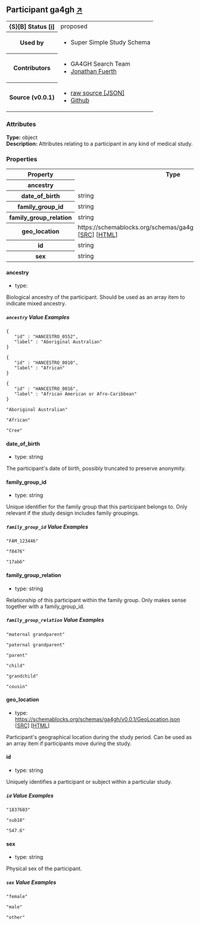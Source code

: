 
<div id="schema-header-title">
  <h2>Participant <span id="schema-header-title-project">ga4gh <a href="https://github.com/ga4gh-schemablocks/playground" target="_BLANK">&nearr;</a></span> </h2>
</div>

<table id="schema-header-table">
  <tr>
    <th>{S}[B] Status <a href="https://schemablocks.org/about/sb-status-levels.html">[i]</a></th>
    <td><div id="schema-header-status">proposed</div></td>
  </tr>

  <tr>
    <th>Used by</th>
    <td>
      <ul>
<li>Super Simple Study Schema</li>
      </ul>
    </td>
  </tr>

<!--more-->

  <tr>
    <th>Contributors</th>
    <td>
      <ul>
<li>GA4GH Search Team</li>
<li><a href="https://orcid.org/0000-0001-9135-2164">Jonathan Fuerth</a></li>
      </ul>
    </td>
  </tr>
  <tr>
    <th>Source (v0.0.1)</th>
    <td>
      <ul>
        <li><a href="current/Participant.json" target="_BLANK">raw source [JSON]</a></li>
        <li><a href="https://github.com/ga4gh-schemablocks/playground/blob/master/schemas/Participant.yaml" target="_BLANK">Github</a></li>
      </ul>
    </td>
  </tr>
</table>

<div id="schema-attributes-title">
  <h3>Attributes</h3>
</div>

  
__Type:__ object  
__Description:__ Attributes relating to a participant in any kind of medical study.

### Properties

<table id="schema-properties-table">
  <tr>
    <th>Property</th>
    <th>Type</th>
  </tr>
  <tr>
    <th>ancestry</th>
    <td></td>
  </tr>
  <tr>
    <th>date_of_birth</th>
    <td>string</td>
  </tr>
  <tr>
    <th>family_group_id</th>
    <td>string</td>
  </tr>
  <tr>
    <th>family_group_relation</th>
    <td>string</td>
  </tr>
  <tr>
    <th>geo_location</th>
    <td>https://schemablocks.org/schemas/ga4gh/v0.0.1/GeoLocation.json [<a href="https://schemablocks.org/schemas/ga4gh/v0.0.1/GeoLocation.json" target="_BLANK">SRC</a>] [<a href="https://schemablocks.org/schemas/ga4gh/GeoLocation.html" target="_BLANK">HTML</a>]</td>
  </tr>
  <tr>
    <th>id</th>
    <td>string</td>
  </tr>
  <tr>
    <th>sex</th>
    <td>string</td>
  </tr>

</table>


#### ancestry

* type: 

Biological ancestry of the participant. Should be used as an array item to indicate mixed ancestry.


##### `ancestry` Value Examples  

```
{
   "id" : "HANCESTRO_0552",
   "label" : "Aboriginal Australian"
}
```
```
{
   "id" : "HANCESTRO_0010",
   "label" : "African"
}
```
```
{
   "id" : "HANCESTRO_0016",
   "label" : "African American or Afro-Caribbean"
}
```
```
"Aboriginal Australian"
```
```
"African"
```
```
"Cree"
```

#### date_of_birth

* type: string

The participant's date of birth, possibly truncated to preserve anonymity.



#### family_group_id

* type: string

Unique identifier for the family group that this participant belongs to. Only relevant if the study design
includes family groupings.


##### `family_group_id` Value Examples  

```
"FAM_123446"
```
```
"f8476"
```
```
"17ab6"
```

#### family_group_relation

* type: string

Relationship of this participant within the family group. Only makes sense together with a family_group_id.


##### `family_group_relation` Value Examples  

```
"maternal grandparent"
```
```
"paternal grandparent"
```
```
"parent"
```
```
"child"
```
```
"grandchild"
```
```
"cousin"
```

#### geo_location

* type: https://schemablocks.org/schemas/ga4gh/v0.0.1/GeoLocation.json [<a href="https://schemablocks.org/schemas/ga4gh/v0.0.1/GeoLocation.json" target="_BLANK">SRC</a>] [<a href="https://schemablocks.org/schemas/ga4gh/GeoLocation.html" target="_BLANK">HTML</a>]

Participant's geographical location during the study period. Can be used as an array item if participants
move during the study.



#### id

* type: string

Uniquely identifies a participant or subject within a particular study.


##### `id` Value Examples  

```
"1837603"
```
```
"sub18"
```
```
"S47.6"
```

#### sex

* type: string

Physical sex of the participant.


##### `sex` Value Examples  

```
"female"
```
```
"male"
```
```
"other"
```

